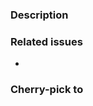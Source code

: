 ### Description
<!-- What does your PR change? -->

### Related issues
<!-- Type "Fixes #123" to close that issue, when this PR is merged -->
- 

### Cherry-pick to
<!-- Leave empty, if you don't know. For master-only changes use "none"
- _none_
- 5.11 (old stable)
- 5.12 (current stable)
-->
